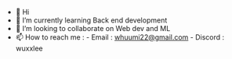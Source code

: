 - 👋 Hi
- 🌱 I’m currently learning Back end development 
- 💞️ I’m looking to collaborate on Web dev and ML
- 📫 How to reach me : 
                    -  Email : whuumi22@gmail.com
                    -  Discord : wuxxlee
